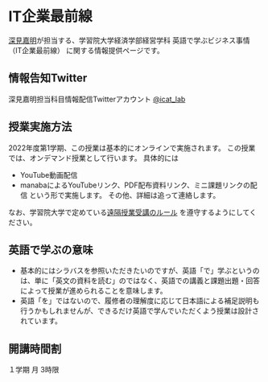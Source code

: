 # IT企業最前線
[深見嘉明](https://github.com/icat-lab/icat_lab)が担当する、学習院大学経済学部経営学科 英語で学ぶビジネス事情（IT企業最前線） に関する情報提供ページです。

## 情報告知Twitter
深見嘉明担当科目情報配信Twitterアカウント [@icat_lab](https://twitter.com/icat_lab)

## 授業実施方法
2022年度第1学期、この授業は基本的にオンラインで実施されます。
この授業では、オンデマンド授業として行います。
具体的には
- YouTube動画配信
- manabaによるYouTubeリンク、PDF配布資料リンク、ミニ課題リンクの配信
という形で実施します。
その他、詳細は追って連絡します。

なお、学習院大学で定めている[遠隔授業受講のルール](https://www.univ.gakushuin.ac.jp/life/studentlife/attention/onlinerules.html) を遵守するようにしてください。

## 英語で学ぶの意味
- 基本的にはシラバスを参照いただきたいのですが、英語「で」学ぶというのは、単に「英文の資料を読む」のではなく、英語での講義と課題出題・回答によって授業が進められることを意味します。
- 英語「を」ではないので、履修者の理解度に応じて日本語による補足説明も行うかもしれませんが、できるだけ英語で学んでいただくよう授業は設計されています。

## 開講時間割
１学期 月 3時限
